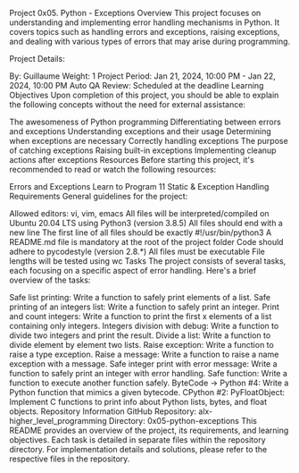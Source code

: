 Project 0x05. Python - Exceptions
Overview
This project focuses on understanding and implementing error handling mechanisms in Python. It covers topics such as handling errors and exceptions, raising exceptions, and dealing with various types of errors that may arise during programming.

Project Details:

By: Guillaume
Weight: 1
Project Period: Jan 21, 2024, 10:00 PM - Jan 22, 2024, 10:00 PM
Auto QA Review: Scheduled at the deadline
Learning Objectives
Upon completion of this project, you should be able to explain the following concepts without the need for external assistance:

The awesomeness of Python programming
Differentiating between errors and exceptions
Understanding exceptions and their usage
Determining when exceptions are necessary
Correctly handling exceptions
The purpose of catching exceptions
Raising built-in exceptions
Implementing cleanup actions after exceptions
Resources
Before starting this project, it's recommended to read or watch the following resources:

Errors and Exceptions
Learn to Program 11 Static & Exception Handling
Requirements
General guidelines for the project:

Allowed editors: vi, vim, emacs
All files will be interpreted/compiled on Ubuntu 20.04 LTS using Python3 (version 3.8.5)
All files should end with a new line
The first line of all files should be exactly #!/usr/bin/python3
A README.md file is mandatory at the root of the project folder
Code should adhere to pycodestyle (version 2.8.*)
All files must be executable
File lengths will be tested using wc
Tasks
The project consists of several tasks, each focusing on a specific aspect of error handling. Here's a brief overview of the tasks:

Safe list printing: Write a function to safely print elements of a list.
Safe printing of an integers list: Write a function to safely print an integer.
Print and count integers: Write a function to print the first x elements of a list containing only integers.
Integers division with debug: Write a function to divide two integers and print the result.
Divide a list: Write a function to divide element by element two lists.
Raise exception: Write a function to raise a type exception.
Raise a message: Write a function to raise a name exception with a message.
Safe integer print with error message: Write a function to safely print an integer with error handling.
Safe function: Write a function to execute another function safely.
ByteCode -> Python #4: Write a Python function that mimics a given bytecode.
CPython #2: PyFloatObject: Implement C functions to print info about Python lists, bytes, and float objects.
Repository Information
GitHub Repository: alx-higher_level_programming
Directory: 0x05-python-exceptions
This README provides an overview of the project, its requirements, and learning objectives. Each task is detailed in separate files within the repository directory. For implementation details and solutions, please refer to the respective files in the repository.
